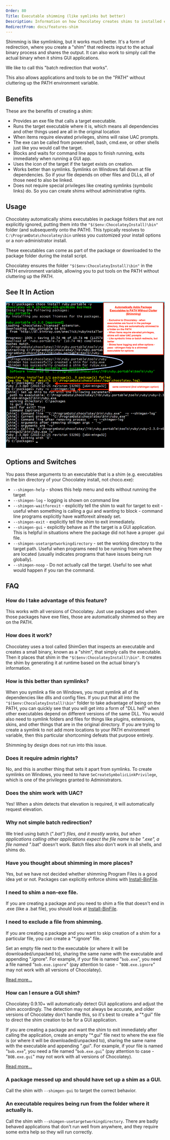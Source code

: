 ```yaml
---
Order: 80
Title: Executable shimming (like symlinks but better)
Description: Information on how Chocolatey creates shims to installed executables
RedirectFrom: docs/features-shim
---
```


Shimming is like symlinking, but it works much better. It's a form of redirection, where you create a "shim" that redirects input to the actual binary process and shares the output. It can also work to simply call the actual binary when it shims GUI applications.

We like to call this "batch redirection that works".

This also allows applications and tools to be on the "PATH" without cluttering up the PATH environment variable.

## Benefits

These are the benefits of creating a shim:

 * Provides an exe file that calls a target executable.
 * Runs the target executable where it is, which means all dependencies and other things used are all in the original location
 * When items require elevated privileges, shims will raise UAC prompts.
 * The exe can be called from powershell, bash, cmd.exe, or other shells just like you would call the target.
 * Blocks and waits for command line apps to finish running, exits immediately when running a GUI app.
 * Uses the icon of the target if the target exists on creation.
 * Works better than symlinks. Symlinks on Windows fall down at file dependencies. So if your file depends on other files and DLLs, all of those need to also be linked.
 * Does not require special privileges like creating symlinks (symbolic links) do. So you can create shims without administrative rights.

## Usage

Chocolatey automatically shims executables in package folders that are not explicitly ignored, putting them into the `"$($env:ChocolateyInstall)\bin"` folder (and subsequently onto the PATH). This typically resolves to `C:\ProgramData\chocolatey\bin` unless you customized your install options or a non-administrator install.

These executables can come as part of the package or downloaded to the package folder during the install script.

Chocolatey ensures the folder `"$($env:ChocolateyInstall)\bin"` in the PATH environment variable, allowing you to put tools on the PATH without cluttering up the PATH.

## See It In Action

![Shimming - if you are on https://docs.chocolatey.org/en-us/features/shim, see commented html below for detailed description of image](/assets/images/features/features_shimgen.png)

<!--
Text in the image above:

Automatically Adds Package Executables to PATH without clutter (Shimming)

- Exclusive to Chocolatey - When executables are found in the package directory, they are automatically shimmed to a folder on the PATH.
- When items require elevated privileges, shims will raise UAC prompts.
- Like symbolic links or batch redirects, but better.
- Shims have logging and other options - pass `--shimgen-help` to a shimmed executable for options.

The image shows installing ruby.portable, then running `ruby -v` followed by `ruby -v --shimgen-log` and the additional output that comes out from the shim.
-->

## Options and Switches

You pass these arguments to an executable that is a shim (e.g. executables in the bin directory of your Chocolatey install, not choco.exe):

 * `--shimgen-help` - shows this help menu and exits without running the target
 * `--shimgen-log` - logging is shown on command line
 * `--shimgen-waitforexit` - explicitly tell the shim to wait for target to exit - useful when something is calling a gui and wanting to block - command line programs explicitly have waitforexit already set.
 * `--shimgen-exit` - explicitly tell the shim to exit immediately.
 * `--shimgen-gui` - explicitly behave as if the target is a GUI application. This is helpful in situations where the package did not have a proper .gui file.
 * `--shimgen-usetargetworkingdirectory` - set the working directory to the target path. Useful when programs need to be running from where they are located (usually indicates programs that have issues being run globally).
 * `--shimgen-noop` - Do not actually call the target. Useful to see what would happen if you ran the command.

## FAQ

### How do I take advantage of this feature?

This works with all versions of Chocolatey. Just use packages and when those packages have exe files, those are automatically shimmed so they are on the PATH.

### How does it work?

Chocolatey uses a tool called ShimGen that inspects an executable and creates a small binary, known as a "shim", that simply calls the executable. Then it places that shim in the `"$($env:ChocolateyInstall)\bin"`. It creates the shim by generating it at runtime based on the actual binary's information.

### How is this better than symlinks?

When you symlink a file on Windows, you must symlink all of its dependencies like dlls and config files. If you put that all into the `"$($env:ChocolateyInstall)\bin"` folder to take advantage of being on the PATH, you can quickly see that you will get into a form of "DLL hell" when other executables depend on different versions of the same DLL. You would also need to symlink folders and files for things like plugins, extensions, skins, and other things that are in the original directory. If you are trying to create a symlink to not add more locations to your PATH environment variable, then this particular shortcoming defeats that purpose entirely.

Shimming by design does not run into this issue.

### Does it require admin rights?

No, and this is another thing that sets it apart from symlinks. To create symlinks on Windows, you need to have `SeCreateSymbolicLinkPrivilege`, which is one of the privileges granted to Administrators.

### Does the shim work with UAC?

Yes! When a shim detects that elevation is required, it will automatically request elevation.

### Why not simple batch redirection?

We tried using batch ("*.bat") files, and it mostly works, but when applications calling other applications expect the file name to be ".exe", a file named "*.bat" doesn't work. Batch files also don't work in all shells, and shims do.

### Have you thought about shimming in more places?

Yes, but we have not decided whether shimming Program Files is a good idea yet or not. Packages can explicitly enforce shims with [Install-BinFile](../create/functions/install-binfile).

### I need to shim a non-exe file.

If you are creating a package and you need to shim a file that doesn't end in .exe (like a .bat file), you should look at [Install-BinFile](../create/functions/install-binfile).

### I need to exclude a file from shimming.

If you are creating a package and you want to skip creation of a shim for a particular file, you can create a "*.ignore" file.

Set an empty file next to the executable (or where it will be downloaded/unpacked to), sharing the same name with the executable and appending ".ignore". For example, if your file is named "`bob.exe`", you need a file named "`bob.exe.ignore`" (pay attention to case - "`BOB.exe.ignore`" may not work with all versions of Chocolatey).

[Read more...](../create/create-packages#how-do-i-exclude-executables-from-getting-shims)

### How can I ensure a GUI shim?

Chocolatey 0.9.10+ will automatically detect GUI applications and adjust the shim accordingly. The detection may not always be accurate, and older versions of Chocolatey don't handle this, so it's best to create a "*.gui" file to direct the shim creation to be for a GUI application.

If you are creating a package and want the shim to exit immediately after calling the application, create an empty "*.gui" file next to where the exe file is (or where it will be downloaded/unpacked to), sharing the same name with the executable and appending ".gui". For example, if your file is named "`bob.exe`", you need a file named "`bob.exe.gui`" (pay attention to case - "`BOB.exe.gui`" may not work with all versions of Chocolatey).

[Read more...](../create/create-packages#how-do-i-set-up-shims-for-applications-that-have-a-gui)

### A package messed up and should have set up a shim as a GUI.

Call the shim with `--shimgen-gui` to target the correct behavior.

### An executable requires being run from the folder where it actually is.

Call the shim with `--shimgen-usetargetworkingdirectory`. There are badly behaved applications that don't run well from anywhere, and they require some extra help so they will run correctly.
